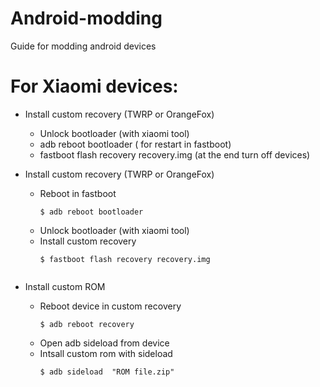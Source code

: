 # Android-modding
Guide for modding android devices



# For Xiaomi devices:

- Install custom recovery (TWRP or OrangeFox)
  - Unlock bootloader (with xiaomi tool)
  - adb reboot bootloader ( for restart in fastboot)
  - fastboot flash recovery recovery.img (at the end turn off devices)



- Install custom recovery (TWRP or OrangeFox)
  - Reboot in fastboot
    ```console
    $ adb reboot bootloader
    
  - Unlock bootloader (with xiaomi tool)
  - Install custom recovery
    ```console
    $ fastboot flash recovery recovery.img
       
    
- Install custom ROM
  - Reboot device in custom recovery
    ```console
    $ adb reboot recovery
  - Open adb sideload from device
  - Intsall custom rom with sideload
    ```console
    $ adb sideload  "ROM file.zip" 
 
  


